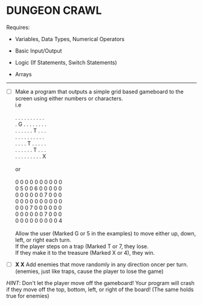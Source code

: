 # DUNGEON CRAWL

Requires:

- Variables, Data Types, Numerical Operators

- Basic Input/Output

- Logic (If Statements, Switch Statements)

- Arrays

---

- [ ] Make a program that outputs a simple grid based gameboard to the screen using either numbers or characters.\
i.e\
\
. . . . . . . . . .\
. G . . . . . . . .\
. . . . . . T . . .\
. . . . . . . . . .\
. . . . T . . . . .\
. . . . . . T . . .\
. . . . . . . . . X\
\
or\
\
0 0 0 0 0 0 0 0 0 0\
0 5 0 0 6 0 0 0 0 0\
0 0 0 0 0 0 7 0 0 0\
0 0 0 0 0 0 0 0 0 0\
0 0 0 7 0 0 0 0 0 0\
0 0 0 0 0 0 7 0 0 0\
0 0 0 0 0 0 0 0 0 4\
\
Allow the user (Marked G or 5 in the examples) to move either up, down, left, or right each turn.\
If the player steps on a trap (Marked T or 7, they lose.\
If they make it to the treasure (Marked X or 4), they win.

- [ ] **X X** Add enemies that move randomly in any direction oncer per turn.\
(enemies, just like traps, cause the player to lose the game)

*HINT*: Don't let the player move off the gameboard! Your program will crash if they move off the top, bottom, left, or right of the board! (The same holds true for enemies)